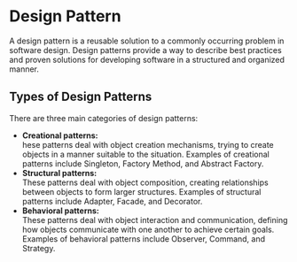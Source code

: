 # Design Pattern
A design pattern is a reusable solution to a commonly occurring problem in software design.
Design patterns provide a way to describe best practices and proven solutions for developing software in a structured 
and organized manner.
## Types of Design Patterns
There are three main categories of design patterns:
* **Creational patterns:**  
  hese patterns deal with object creation mechanisms, trying to create objects in a manner suitable to the situation.
  Examples of creational patterns include Singleton, Factory Method, and Abstract Factory.
* **Structural patterns:**  
  These patterns deal with object composition, creating relationships between objects to form larger structures.
  Examples of structural patterns include Adapter, Facade, and Decorator.
* **Behavioral patterns:**   
These patterns deal with object interaction and communication, defining how objects communicate with one another
to achieve certain goals. Examples of behavioral patterns include Observer, Command, and Strategy.